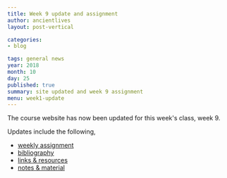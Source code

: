 ```yaml
---
title: Week 9 update and assignment
author: ancientlives
layout: post-vertical

categories:
- blog

tags: general news
year: 2018
month: 10
day: 25
published: true
summary: site updated and week 9 assignment
menu: week1-update
---
```


The course website has now been updated for this week's class, week 9.

Updates include the following,

* [weekly assignment](/weekly_assignment)
* [bibliography](/bibliography)
* [links & resources](/links)
* [notes & material](/notes)
